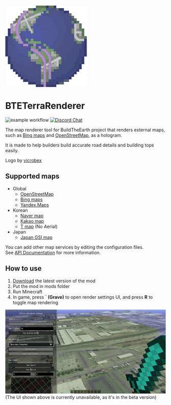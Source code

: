 ![Logo](src/main/resources/assets/bteterrarenderer/textures/icon.png)
# BTETerraRenderer
![example workflow](https://github.com/tf2mandeokyi/BTETerraRenderer/actions/workflows/gradle.yml/badge.svg) [![Discord Chat](https://img.shields.io/discord/804025113216548874.svg)](https://discord.gg/4gjrwWH2gS)

The map renderer tool for BuildTheEarth project that renders external maps,
such as [Bing maps](https://www.bing.com/maps) and [OpenStreetMap](http://openstreetmap.org/), as a hologram.

It is made to help builders build accurate road details and building tops easily.

Logo by [vicrobex](https://github.com/vicrobex)


## Supported maps

* Global
  * [OpenStreetMap](http://openstreetmap.org/)
  * [Bing maps](https://www.bing.com/maps/)
  * [Yandex.Maps](https://yandex.com/maps/)
* Korean
  * [Naver map](https://map.naver.com/)
  * [Kakao map](https://map.kakao.com/)
  * [T map](https://www.tmap.co.kr/) (No Aerial)
* Japan
  * [Japan GSI map](https://maps.gsi.go.jp/)

You can add other map services by editing the configuration files.<br>
See [API Documentation](YML_CONFIG.md) for more information.



## How to use

1. [Download](https://github.com/tf2mandeokyi/BTETerraRenderer/releases) the latest version of the mod
2. Put the mod in mods folder
3. Run Minecraft
4. In game, press **` (Grave)** to open render settings UI, and press **R** to toggle map rendering

![Reference screenshot](docs/screenshot0.png "Location: Seattle, USA")
(The UI shown above is currently unavailable, as it's in the beta version)